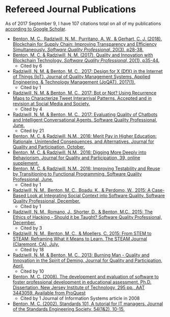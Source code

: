 # Refereed Journal Publications

As of 2017 September 9, I have 107 citations total on all of my publications [according to Google Scholar](https://scholar.google.com/citations?user=_7NJHlgAAAAJ&hl=en).

* [Benton, M. C., Radziwill, N. M., Purritano, A. W., & Gerhart, C. J. \(2018\). Blockchain for Supply Chain: Improving Transparency and Efficiency Simultaneously. _Software Quality Professional_, 20\(3\), p28-38.](https://github.com/morphatic/sis-portfolio/raw/master/supporting_materials/publications/2017--Benton--QualityAndInnovationWithBlockchain.pdf)
* [Benton, M. C. & Radziwill, N. M. \(2017\). Quality and Innovation with Blockchain Technology. _Software Quality Professional_, 20\(1\), p35-44.](https://github.com/morphatic/sis-portfolio/raw/master/supporting_materials/publications/2018--Benton--BlockchainForSupplyChain.pdf)
    * Cited by 6
* [Radziwill, N. M. & Benton, M. C., 2017: Design for X (DfX) in the Internet of Things (IoT). Journal of Quality Management Systems, Applied Engineering, & Technology Management (JoQAT). 2017(1).](https://github.com/morphatic/sis-portfolio/raw/master/supporting_materials/publications/2017--QMS--DfXForIoT.pdf)
    * Cited by 1
* [Radziwill, N. M. & Benton, M. C., 2017: Bot or Not? Using Recurrence Maps to Characterize Tweet Interarrival Patterns. Accepted and in revision at Social Media and Society.](https://github.com/morphatic/sis-portfolio/raw/master/supporting_materials/publications/2016--arXiv--BotOrNot.pdf)
    * Cited by 4
* [Radziwill, N. M. & Benton, M. C., 2017: Evaluating Quality of Chatbots and Intelligent Conversational Agents. Software Quality Professional, June.](https://github.com/morphatic/sis-portfolio/raw/master/supporting_materials/publications/2017--SQP--QualityOfChatBots.pdf)
    * Cited by 21
* [Benton, M. C. & Radziwill, N.M., 2016: Merit Pay in Higher Education: Rationale, Unintended Consequences, and Alternatives. Journal for Quality and Participation, October.](https://github.com/morphatic/sis-portfolio/raw/master/supporting_materials/publications/2016--JQP--MeritPayInHigherEd.pdf)
* [Benton, M. C. & Radziwill, N.M., 2016: Digging More Deeply into Behaviorism. Journal for Quality and Participation, 39, online supplement.](https://github.com/morphatic/sis-portfolio/raw/master/supporting_materials/publications/2016--JQP--DiggingDeeperIntoBehaviorism.pdf)
* [Benton, M. C. & Radziwill, N.M., 2016: Improving Testability and Reuse by Transitioning to Functional Programming. Software Quality Professional, June.](https://github.com/morphatic/sis-portfolio/raw/master/supporting_materials/publications/2016--SQP--TransitionToFunctionalProgramming.pdf)
    * Cited by 1
* [Radziwill, N. M., Benton, M. C., Boadu, K., & Perdomo, W., 2015: A Case-Based Look at Integrating Social Context into Software Quality. Software Quality Professional, December.](https://github.com/morphatic/sis-portfolio/raw/master/supporting_materials/publications/2015--SQP--SocialContextInSoftwareQuality.pdf)
    * Cited by 1
* [Radziwill, N. M., Romano, J., Shorter, D., & Benton, M.C., 2015: The Ethics of Hacking - Should it be Taught? Software Quality Professional, December.](https://github.com/morphatic/sis-portfolio/raw/master/supporting_materials/publications/2015--SQP--ShouldHackingBeTaught.pdf)
    * Cited by 3
* [Radziwill, N. M., Benton, M. C., & Moellers, C. 2015: From STEM to STEAM: Reframing What it Means to Learn. The STEAM Journal (Claremont, CA), July.](https://github.com/morphatic/sis-portfolio/raw/master/supporting_materials/publications/2015--STEAM--FromSTEMtoSTEAM.pdf)
    * Cited by 18
* [Radziwill, N. M. & Benton, M. C., 2013: Burning Man - Quality and Innovation in the Spirit of Deming. Journal for Quality and Participation, April.](https://github.com/morphatic/sis-portfolio/raw/master/supporting_materials/publications/2013--JQP--DemingAndBurningMan.pdf)
    * Cited by 10
* [Benton, M. C. (2008). The development and evaluation of software to foster professional development in educational assessment. Ph.D. Dissertation, New Jersey Institute of Technology, 295 pp., AAT 3443059. Available from ProQuest](https://eric.ed.gov/?id=ED527523)
    * Cited by 1 Journal of Information Systems article in 2008
* [Benton, M. C. (2002). Standards 101, A tutorial for IT managers. Journal of the Standards Engineering Society, 54(1&2), 10-15.](https://github.com/morphatic/sis-portfolio/raw/master/supporting_materials/publications/2002-Benton-Standards101.pdf)